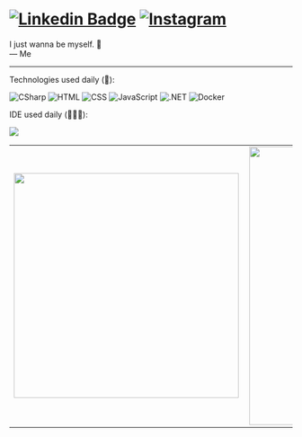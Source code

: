 # [![Linkedin Badge](https://img.shields.io/badge/-LinkedIn-0077B5?style=flat&logo=Linkedin&logoColor=white&link=https://www.linkedin.com/in/vinicius-pinheiro-freire-9344b818a/)](https://www.linkedin.com/in/vinicius-pinheiro-freire-9344b818a/) [![Instagram](https://img.shields.io/badge/-instagram-D42F8A?style=flat&logo=instagram&logoColor=white&link=https://www.instagram.com/kyo.1506)](https://www.instagram.com/kyo.1506)

<p align="left">
I just wanna be myself. 🧠 <br>
 — Me <br>
 <hr>
</p>
<p align="left">
Technologies used daily (🔢):
</p> 

![CSharp](https://img.shields.io/badge/c%23-%23239120.svg?&style=flat&logo=c-sharp&logoColor=white)
![HTML](https://img.shields.io/badge/-HTML-ff0d00?style=flat&logoColor=white&logo=html5)
![CSS](https://img.shields.io/badge/-CSS-196eff?style=flat&logoColor=white&logo=css3)
![JavaScript](https://img.shields.io/badge/-JavaScript-ffdd19?style=flat&logoColor=white&logo=javascript) 
![.NET](https://img.shields.io/badge/.NET-5C2D91?style=flat&logo=.net&logoColor=white)
![Docker](https://img.shields.io/badge/-docker-1090D1?style=flat&logoColor=white&logo=docker)

</p>
<p align="left">
IDE used daily (🧑🏽‍💻):
</p> 
<img src="https://badges.aleen42.com/src/visual_studio_code.svg">

<center>
  <table>
    <tr>
        <td><img width="400px" align="left" src="https://github-readme-stats.vercel.app/api/top-langs/?username=kyo1506&hide=html,TSQL,CSS,SCSS&layout=compact&count_private=true&langs_count=8&theme=onedark" /></td>
        <td><img width="495px" align="left" src="https://github-readme-stats.vercel.app/api?username=kyo1506&show_icons=true&count_private=true&theme=onedark" /></td>
    </tr>  
  </table>
</center>
